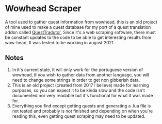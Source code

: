 # Wowhead Scraper

A tool used to gather quest information from wowhead, this is an old project of mine used to make a quest database for my port of a quest translation addon called [QuestTradutor](https://github.com/leoaviana/questtradutor), Since it's a web scraping software, there must be constant updates to the code to be able to get interesting results from wow-head, It was tested to be working in august 2021.

## Notes

1. In it's current state, it will only work for the portuguese version of wowhead, if you wish to gather data from another language, you will need to change some strings in order to get non gibberish data.
2. This is an old project (created from 2017 I believe) made for learning purposes, so you can expect it to be kinda slow and the code isn't documented nor very readable but it's functional for what it was made for.
3. Everything you find except getting quests and generating a .lua file is not tested and probably is not finished and depending on when you're reading this, even getting quest scraping may need to be updated.
